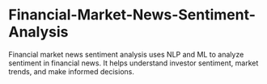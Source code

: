 # Financial-Market-News-Sentiment-Analysis
Financial market news sentiment analysis uses NLP and ML to analyze sentiment in financial news. It helps understand investor sentiment, market trends, and make informed decisions.
